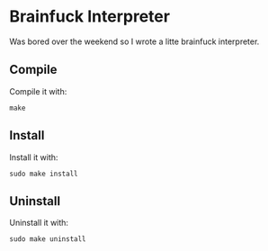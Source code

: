 # Brainfuck Interpreter

Was bored over the weekend so I wrote a litte brainfuck interpreter.

## Compile

Compile it with:

```
make
```

## Install

Install it with:

```
sudo make install
```

## Uninstall

Uninstall it with:

```
sudo make uninstall
```
